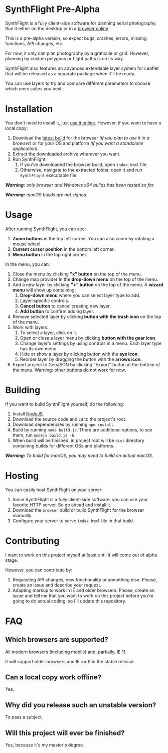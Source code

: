 # SynthFlight Pre-Alpha

SynthFlight is a fully client-side software for planning aerial photography. Run it either on the desktop or in a [browser online](https://matafokka.github.io/SynthFlight/).

This is a pre-alpha version, so expect bugs, crashes, errors, missing functions, API changes, etc.

For now, it only can plan photography by a graticule or grid. However, planning by custom polygons or flight paths is on its way.

SynthFlight also features an advanced extendable layer system for Leaflet that will be released as a separate package when it'll be ready.

You can use layers to try and compare different parameters to choose which ones suites you best.

# Installation

You don't need to install it, just [use it online](https://matafokka.github.io/SynthFlight/). However, if you want to have a local copy:

1. Download the [latest build](https://github.com/matafokka/SynthFlight/releases/latest) for the browser *(if you plan to use it in a browser)* or for your OS and platform *(if you want a standalone application)*.
1. Extract the downloaded archive wherever you want.
1. Run SynthFlight:
    1. If you've downloaded the browser build, open `index.html` file.
    1. Otherwise, navigate to the extracted folder, open it and run `SynthFlight` executable file.

***Warning:** only browser and Windows x64 builds has been tested so far.*

***Warning:** macOS builds are not signed.*

# Usage

After running SynthFlight, you can see:
1. **Zoom buttons** in the top left corner. You can also zoom by rotating a mouse wheel.
1. **Current cursor position** in the bottom left corner.
1. **Menu button** in the top right corner.

In the menu, you can:
1. Close the menu by clicking **"x" button** on the top of the menu.
1. Change map provider in the **drop-down menu** on the top of the menu.
1. Add a new layer by clicking **"+" button** on the top of the menu. A **wizard menu** will show up containing:
    1. **Drop-down menu** where you can select layer type to add.
    1. Layer-specific controls.
    1. **Cancel button** to cancel creating new layer.
    1. **Add button** to confirm adding layer.
1. Remove selected layer by clicking **button with the trash icon** on the top of the menu.
1. Work with layers:
    1. To select a layer, click on it.
    1. Open or close a layer menu by clicking **button with the gear icon**.
    1. Change layer's settings by using controls in a menu. Each layer type has its own menu.
    1. Hide or show a layer by clicking button with the **eye icon**.
    1. Reorder layer by dragging the button with the **arrows icon**.
1. Export project to GeoJSON by clicking "Export" button at the bottom of the menu. Warning: other buttons do not work for now.

# Building

If you want to build SynthFlight yourself, do the following:

1. Install [NodeJS](nodejs.org).
1. Download the source code and `cd` to the project's root.
1. Download dependencies by running `npm install`.
1. Build by running `node build.js`. There are additional options, to see them, run `nodejs build.js -h`.
1. When build will be finished, in project root will be `dist` directory containing builds for different OSs and platforms.

***Warning:** To build for macOS, you may need to build on actual macOS.*

# Hosting

You can easily host SynthFlight on your server:
1. Since SynthFlight is a fully client-side software, you can use your favorite HTTP server. So go ahead and install it.
1. Download the `browser` build or build SynthFlight for the browser manually.
1. Configure your server to serve `index.html` file in that build.

# Contributing

I want to work on this project myself at least until it will come out of alpha stage.

However, you can contribute by:
1. Requesting API changes, new functionality or something else. Please, create an issue and describe your request.
1. Adapting markup to work in IE and older browsers. Please, create an issue and tell me that you want to work on this project before you're going to do actual coding, so I'll update this repository.

# FAQ
## Which browsers are supported?
All modern browsers (including mobile) and, partially, IE 11.

It will support older browsers and IE >= 9 in the stable release.

## Can a local copy work offline?
Yes.

## Why did you release such an unstable version?
To pass a subject.

## Will this project will ever be finished?
Yes, because it's my master's degree.
